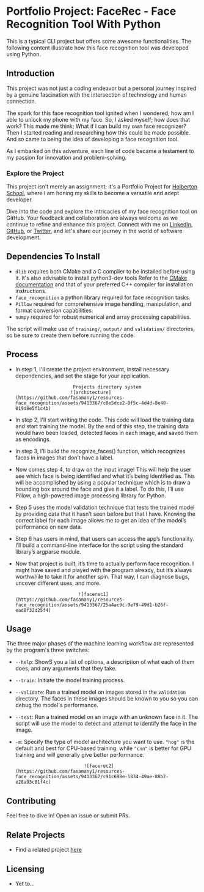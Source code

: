 # Portfolio Project: FaceRec - Face Recognition Tool With Python

This is a typical CLI project but offers some awesome functionalities. The following content illustrate how this face recognition tool was developed using Python.

## Introduction

This project was not just a coding endeavor but a personal journey inspired by a genuine fascination with the intersection of technology and human connection.

The spark for this face recognition tool ignited when I wondered, how am I able to unlock my phone with my face. So, I asked myself; how does that work? This made me think; What if I can build my own face recognizer? Then I started reading and researching how this could be made possible. And so came to being the idea of developing a face recognition tool.

As I embarked on this adventure, each line of code became a testament to my passion for innovation and problem-solving.

### Explore the Project
This project isn't merely an assignment; it's a Portfolio Project for <a href="https://www.holbertonschool.com/">Holberton School</a>, where I am honing my skills to become a versatile and adept developer.

Dive into the code and explore the intricacies of my face recognition tool on GitHub. Your feedback and collaboration are always welcome as we continue to refine and enhance this project. Connect with me on <a href="https://www.linkedin.com/in/forster-asamany-886907144/">LinkedIn</a>, <a href="https://github.com/fasamany1">GitHub</a>, or <a href="https://twitter.com/FAsamany">Twitter</a>, and let's share our journey in the world of software development. 

## Dependencies To Install

* `dlib` requires both CMake and a C compiler to be installed before using it. It's also advisable to install python3-dev tools
Refer to the [CMake documentation](https://cmake.org/install/) and that of your preferred C++ compiler for 
installation instructions.
* `face_recognition` a python library required for face recognition tasks.
* `Pillow` required for comprehensive image handling, manipulation, and format conversion capabilities. 
* `numpy` required for robust numerical and array processing capabilities.

The script will make use of `training/`, `output/` and `validation/` directories, so be sure to create them before running the code.

## Process

* In step 1, I'll create the project environment, install necessary dependencies, and set the stage for your application.

                           Projects directory system
                          ![architecture](https://github.com/fasamany1/resources-face_recognition/assets/9413367/c0e5dce2-8f5c-4d4d-8e40-019d8e5f1c4b)



* In step 2, I'll start writing the code. This code will load the training data and start training the model. By the  end of this step, the training data would have been loaded, detected faces in each image, and saved them as encodings.
* In step 3, I’ll build the recognize_faces() function, which recognizes faces in images that don’t have a label.
* Now comes step 4, to draw on the input image! This will help the user see which face is being identified and what it’s being identified as. This will be accomplished by using a popular technique which is to draw a bounding box around the face and give it a label. To do this, I’ll use Pillow, a high-powered image processing library for Python. 
* Step 5 uses the model validation technique that tests the trained model by providing data that it hasn’t seen before but that I have. Knowing the correct label for each image allows me to get an idea of the model’s performance on new data. 
* Step 6 has users in mind, that users can access the app’s functionality. I’ll build a command-line interface for the script using the standard library’s argparse module. 
* Now that project is built, it’s time to actually perform face recognition. I might have saved and played with the program already, but it’s always worthwhile to take it for another spin. That way, I can diagnose bugs, uncover different uses, and more. 

                             ![facerec1](https://github.com/fasamany1/resources-face_recognition/assets/9413367/25a4ac9c-9e79-49d1-b26f-ead8f32d25f4)

## Usage

The three major phases of the machine learning workflow are represented by the program's three switches:
- `--help`: ShowS you a list of options, a description of what each of them does, and any arguments that they take.
- `--train`: Initiate the model training process.
- `--validate`: Run a trained model on images stored in the `validation` directory. The faces in these images should be known to you so you can debug the model's performance. 
- `--test`: Run a trained model on an image with an unknown face in it. The script will use the model to detect and attempt to identify the face in the image.
- `-m`: Specify the type of model architecture you want to use. `"hog"` is the default and best for CPU-based training, while `"cnn"` is better for GPU training and will generally give better performance.

                               ![facerec2](https://github.com/fasamany1/resources-face_recognition/assets/9413367/c91c698e-1834-49ae-88b2-e28a93c81f4c)
 

## Contributing

Feel free to dive in! Open an issue or submit PRs.

## Relate Projects

* Find a related project <a href="https://github.com/ageitgey/face_recognition">here</a>

## Licensing

* Yet to...
